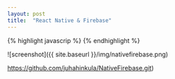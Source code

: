 ```yaml
---
layout: post
title:  "React Native & Firebase"
---
```




{% highlight javascrip %}
{% endhighlight %}

![screenshot]({{ site.baseurl }}/img/nativefirebase.png)

https://github.com/juhahinkula/NativeFirebase.git)

